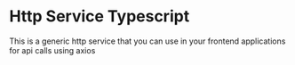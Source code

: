 # Http Service Typescript

<p>This is a generic http service that you can use in your frontend applications for api calls using axios</p>
